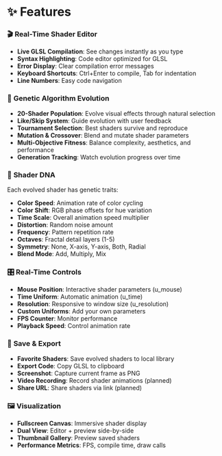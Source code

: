 # ✨ Features

### 🎬 **Real-Time Shader Editor**

- **Live GLSL Compilation**: See changes instantly as you type
- **Syntax Highlighting**: Code editor optimized for GLSL
- **Error Display**: Clear compilation error messages
- **Keyboard Shortcuts**: Ctrl+Enter to compile, Tab for indentation
- **Line Numbers**: Easy code navigation

### 🧬 **Genetic Algorithm Evolution**

- **20-Shader Population**: Evolve visual effects through natural selection
- **Like/Skip System**: Guide evolution with user feedback
- **Tournament Selection**: Best shaders survive and reproduce
- **Mutation & Crossover**: Blend and mutate shader parameters
- **Multi-Objective Fitness**: Balance complexity, aesthetics, and performance
- **Generation Tracking**: Watch evolution progress over time

### 🎨 **Shader DNA**

Each evolved shader has genetic traits:

- **Color Speed**: Animation rate of color cycling
- **Color Shift**: RGB phase offsets for hue variation
- **Time Scale**: Overall animation speed multiplier
- **Distortion**: Random noise amount
- **Frequency**: Pattern repetition rate
- **Octaves**: Fractal detail layers (1-5)
- **Symmetry**: None, X-axis, Y-axis, Both, Radial
- **Blend Mode**: Add, Multiply, Mix

### 🎛️ **Real-Time Controls**

- **Mouse Position**: Interactive shader parameters (u_mouse)
- **Time Uniform**: Automatic animation (u_time)
- **Resolution**: Responsive to window size (u_resolution)
- **Custom Uniforms**: Add your own parameters
- **FPS Counter**: Monitor performance
- **Playback Speed**: Control animation rate

### 💾 **Save & Export**

- **Favorite Shaders**: Save evolved shaders to local library
- **Export Code**: Copy GLSL to clipboard
- **Screenshot**: Capture current frame as PNG
- **Video Recording**: Record shader animations (planned)
- **Share URL**: Share shaders via link (planned)

### 🖼️ **Visualization**

- **Fullscreen Canvas**: Immersive shader display
- **Dual View**: Editor + preview side-by-side
- **Thumbnail Gallery**: Preview saved shaders
- **Performance Metrics**: FPS, compile time, draw calls
